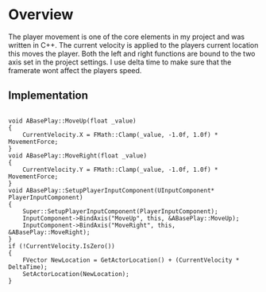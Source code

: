 # Overview

The player movement is one of the core elements in my project and was written in C++.
The current velocity is applied to the players current location this moves the player. Both the left and right functions are bound to the two axis set in the project settings. I use delta time to make sure that the framerate wont affect the players speed.

## Implementation

<pre><code>
void ABasePlay::MoveUp(float _value)
{
	CurrentVelocity.X = FMath::Clamp(_value, -1.0f, 1.0f) * MovementForce;
}
void ABasePlay::MoveRight(float _value)
{
	CurrentVelocity.Y = FMath::Clamp(_value, -1.0f, 1.0f) * MovementForce;
}
void ABasePlay::SetupPlayerInputComponent(UInputComponent* PlayerInputComponent)
{
	Super::SetupPlayerInputComponent(PlayerInputComponent);
	InputComponent->BindAxis("MoveUp", this, &ABasePlay::MoveUp);
	InputComponent->BindAxis("MoveRight", this, &ABasePlay::MoveRight);
}
if (!CurrentVelocity.IsZero())
{
	FVector NewLocation = GetActorLocation() + (CurrentVelocity * DeltaTime);
	SetActorLocation(NewLocation);
}
</code></pre>
